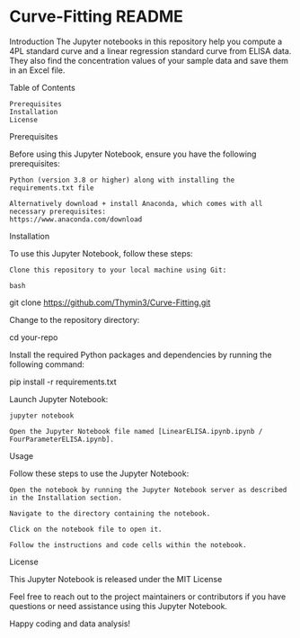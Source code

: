 # Curve-Fitting README

Introduction
The Jupyter notebooks in this repository help you compute a 4PL standard curve and a linear regression standard curve from ELISA data. \
They also find the concentration values of your sample data and save them in an Excel file.

Table of Contents

    Prerequisites
    Installation
    License

Prerequisites

Before using this Jupyter Notebook, ensure you have the following prerequisites:

    Python (version 3.8 or higher) along with installing the requirements.txt file

    Alternatively download + install Anaconda, which comes with all necessary prerequisites:
    https://www.anaconda.com/download

Installation

To use this Jupyter Notebook, follow these steps:

    Clone this repository to your local machine using Git:

    bash

git clone https://github.com/Thymin3/Curve-Fitting.git

Change to the repository directory:

cd your-repo

Install the required Python packages and dependencies by running the following command:

pip install -r requirements.txt

Launch Jupyter Notebook:

    jupyter notebook

    Open the Jupyter Notebook file named [LinearELISA.ipynb.ipynb / FourParameterELISA.ipynb].

Usage

Follow these steps to use the Jupyter Notebook:

    Open the notebook by running the Jupyter Notebook server as described in the Installation section.

    Navigate to the directory containing the notebook.

    Click on the notebook file to open it.

    Follow the instructions and code cells within the notebook.


License

This Jupyter Notebook is released under the MIT License

Feel free to reach out to the project maintainers or contributors if you have questions or need assistance using this Jupyter Notebook.

Happy coding and data analysis!
